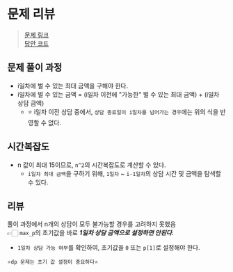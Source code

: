 # 문제 리뷰

> [문제 링크](https://www.acmicpc.net/problem/14501)  
> [답안 코드](https://github.com/minSsan/algorithm/blob/main/baekjoon/%EB%8F%99%EC%A0%81%EA%B3%84%ED%9A%8D%EB%B2%95/14501.cpp)

## 문제 풀이 과정

- i일차에 벌 수 있는 최대 금액을 구해야 한다.
- i일차에 벌 수 있는 금액 = (i일차 이전에 "가능한" 벌 수 있는 최대 금액) + (i일차 상담 금액)
  - ⭐️ i일차 이전 상담 중에서, `상담 종료일이 i일차를 넘어가는 경우`에는 위의 식을 반영할 수 없다.

## 시간복잡도

- n 값이 최대 15이므로, `n^2`의 시간복잡도로 계산할 수 있다.
  - `i일차 최대 금액`을 구하기 위해, `1일차` ~ `i-1일차`의 상담 시간 및 금액을 탐색할 수 있다.

## 리뷰

풀이 과정에서 n개의 상담이 모두 불가능할 경우를 고려하지 못했음  
👉🏻 `max_p`의 초기값을 바로 **_1일차 상담 금액으로 설정하면 안된다._**

- `1일차 상담 가능 여부`를 확인하여, 초기값을 `0` 또는 `p[1]`로 설정해야 한다.

```
⭐️dp 문제는 초기 값 설정이 중요하다⭐️
```
